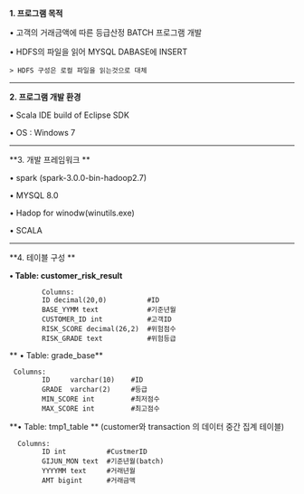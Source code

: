 **1. 프로그램 목적**

  • 고객의 거래금액에 따른 등급산정 BATCH 프로그램 개발
  
  • HDFS의 파일을 읽어 MYSQL DABASE에 INSERT
  
    > HDFS 구성은 로컬 파일을 읽는것으로 대체

- - -
**2. 프로그램 개발 환경**

  • Scala IDE build of Eclipse SDK
  
  • OS : Windows 7

- - -  

**3. 개발 프레임워크 **

   • spark (spark-3.0.0-bin-hadoop2.7)
   
   • MYSQL 8.0
   
   • Hadop for winodw(winutils.exe)
   
   • SCALA
   
- - -
**4. 테이블 구성 ** 

   **• Table: customer_risk_result**
  
            Columns:
            ID decimal(20,0)          #ID
            BASE_YYMM text            #기준년월
            CUSTOMER_ID int           #고객ID
            RISK_SCORE decimal(26,2)  #위험점수
            RISK_GRADE text           #위험등급
            

  ** • Table: grade_base**
  
     Columns:
            ID     varchar(10)    #ID
            GRADE  varchar(2)     #등급
            MIN_SCORE int         #최저점수
            MAX_SCORE int         #최고점수
            






**• Table: tmp1_table  ** (customer와 transaction 의 데이터 중간 집계 테이블)

      Columns:
            ID int          #CustmerID 
            GIJUN_MON text  #기준년월(batch)
            YYYYMM text     #거래년월
            AMT bigint      #거래금액
            
            
            
